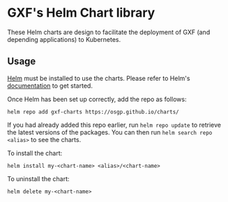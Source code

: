 <!--
SPDX-FileCopyrightText: Copyright Contributors to the GXF project

SPDX-License-Identifier: Apache-2.0
-->

# GXF's Helm Chart library
These Helm charts are design to facilitate the deployment of GXF (and depending applications) to Kubernetes.

## Usage
[Helm](https://helm.sh) must be installed to use the charts.  Please refer to Helm's [documentation](https://helm.sh/docs) to get started.

Once Helm has been set up correctly, add the repo as follows:

    helm repo add gxf-charts https://osgp.github.io/charts/

If you had already added this repo earlier, run `helm repo update` to retrieve the latest versions of the packages.  You can then run `helm search repo
<alias>` to see the charts.

To install the <chart-name> chart:

    helm install my-<chart-name> <alias>/<chart-name>

To uninstall the chart:

    helm delete my-<chart-name>
